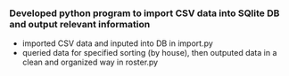 ### Developed python program to import CSV data into SQlite DB and output relevant information
- imported CSV data and inputed into DB in import.py
- queried data for specified sorting (by house), then outputed data in a clean and organized way in roster.py
